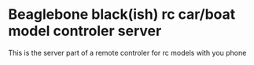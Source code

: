 # Beaglebone black(ish) rc car/boat model controler server

This is the server part of a remote controler for rc models with you phone
